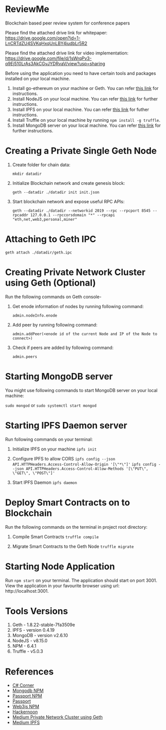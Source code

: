 # ReviewMe
Blockchain based peer review system for conference papers


Please find the attached drive link for whitepaper:
https://drive.google.com/open?id=1-LnCRTdZU4SVKqHxqUnLBY4iudbLr5R2

Please find the attached drive link for video implementation:
https://drive.google.com/file/d/1sWrqPv3-q9Ej510LrAs3AkCGvJYDRvaV/view?usp=sharing

Before using the application you need to have certain tools and packages installed on your local machine.
1. Install go-ethereum on your machine or Geth. You can refer [this link](https://github.com/ethereum/go-ethereum/wiki/Building-Ethereum) for instructions.
2. Install NodeJS on your local machine. You can refer [this link](https://nodejs.org/en/) for further instructions.
3. Install IPFS on your local machine. You can refer [this link](https://docs.ipfs.io/guides/guides/install/) for futher instructions.
4. Install Truffle on your local machine by running ```npm install -g truffle```.
5. Install MongoDB server on your local machine. You can refer [this link](https://docs.mongodb.com/manual/installation/) for further instructions.

# Creating a Private Single Geth Node
1. Create folder for chain data:

   ```mkdir datadir```
2. Initialize Blockchain network and create genesis block:

   ```geth --datadir ./datadir init init.json```
3. Start blockchain network and expose useful RPC APIs:

   ```geth --datadir ./datadir --networkid 2019 --rpc --rpcport 8545 --rpcaddr 127.0.0.1 --rpccorsdomain "*" --rpcapi "eth,net,web3,personal,miner"```

# Attaching to Geth IPC
```geth attach ./datadir/geth.ipc```

# Creating Private Network Cluster using Geth (Optional)
Run the following commands on Geth console-

1. Get enode information of nodes by running following command:

   ```admin.nodeInfo.enode```

2. Add peer by running following command:

   ```admin.addPeer(<enode id of the current Node and IP of the Node to connect>)```

3. Check if peers are added by following command:

   ```admin.peers```

# Starting MongoDB server
You might use following commands to start MongoDB server on your local machine:

```sudo mongod``` or ```sudo systemctl start mongod```

# Starting IPFS Daemon server
Run following commands on your terminal:

1. Initialize IPFS on your machine
```ipfs init```

2. Configure IPFS to allow CORS
```ipfs config --json API.HTTPHeaders.Access-Control-Allow-Origin '[\"*\"]'```
```ipfs config --json API.HTTPHeaders.Access-Control-Allow-Methods '[\"PUT\", \"GET\", \"POST\"]'```

3. Start IPFS Daemon
```ipfs daemon```

# Deploy Smart Contracts on to Blockchain
Run the following commands on the terminal in project root directory:

1. Compile Smart Contracts
```truffle compile```

2. Migrate Smart Contracts to the Geth Node
```truffle migrate```

# Starting Node Application
Run ```npm start``` on your terminal. The application should start on port 3001. View the application in your favourite browser using url: http://localhost:3001.

# Tools Versions
1. Geth - 1.8.22-stable-7fa3509e
2. IPFS - version 0.4.19
3. MongoDB - version v2.6.10
4. NodeJS - v8.15.0
5. NPM - 6.4.1
6. Truffle - v5.0.3

# References
- [C# Corner](https://www.c-sharpcorner.com/article/building-web-application-using-node-js/)
- [Mongodb NPM](https://www.npmjs.com/package/mongodb)
- [Passport NPM](https://www.npmjs.com/package/passport)
- [Passport](http://www.passportjs.org/)
- [Web3js NPM](https://www.npmjs.com/package/web3)
- [Hackernoon](https://hackernoon.com/set-up-a-private-ethereum-blockchain-and-deploy-your-first-solidity-smart-contract-on-the-caa8334c343d)
- [Medium Private Network Cluster using Geth](https://medium.com/@yashwanthvenati/setup-private-ethereum-blockchain-network-with-multiple-nodes-in-5-mins-708ab89b1966)
- [Medium IPFS](https://medium.com/coinmonks/a-hands-on-introduction-to-ipfs-ee65b594937)

